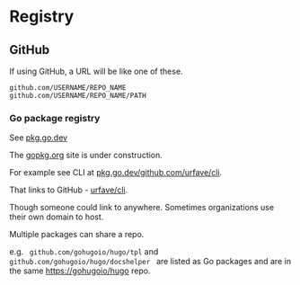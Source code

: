 # Registry

## GitHub

If using GitHub, a URL will be like one of these.

```
github.com/USERNAME/REPO_NAME
github.com/USERNAME/REPO_NAME/PATH
```

### Go package registry

See [pkg.go.dev](https://pkg.go.dev])

The [gopkg.org](https://gopkg.org/) site is under construction. 

For example see CLI at [pkg.go.dev/github.com/urfave/cli](https://pkg.go.dev/github.com/urfave/cli).

That links to GitHub - [urfave/cli](https://github.com/urfave/cli).

Though someone could link to anywhere. Sometimes organizations use their own domain to host.

Multiple packages can share a repo.

e.g. ` github.com/gohugoio/hugo/tpl` and `github.com/gohugoio/hugo/docshelper ` are listed as Go packages and are in the same [https://gohugoio/hugo](github.com/gohugoio/hugo) repo.
